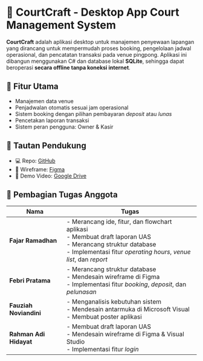# 🏓 CourtCraft - Desktop App Court Management System

**CourtCraft** adalah aplikasi desktop untuk manajemen penyewaan lapangan yang dirancang untuk mempermudah proses booking, pengelolaan jadwal operasional, dan pencatatan transaksi pada venue pingpong. Aplikasi ini dibangun menggunakan C# dan database lokal **SQLite**, sehingga dapat beroperasi **secara offline tanpa koneksi internet**.

## 📌 Fitur Utama

- Manajemen data venue
- Penjadwalan otomatis sesuai jam operasional
- Sistem booking dengan pilihan pembayaran *deposit* atau *lunas*
- Pencetakan laporan transaksi
- Sistem peran pengguna: Owner & Kasir

## 🔗 Tautan Pendukung

- 💻 Repo: [GitHub](https://github.com/FajarGck/Tugas-Akhir-PBETI23)
- 🎨 Wireframe: [Figma](https://www.figma.com/design/e6lTifW5OFxKi2PWa7CdYn/PBE?node-id=0-1&t=oFbu8GDIIVVHQsNF-1)
- 🎥 Demo Video: [Google Drive](https://drive.google.com/file/d/1YW1DMR1ifpr917oxzPTf4Og-pAjmBa4a/view?usp=sharing)

## 👥 Pembagian Tugas Anggota

| Nama | Tugas |
|------|-------|
| **Fajar Ramadhan** | - Merancang ide, fitur, dan flowchart aplikasi  <br> - Membuat draft laporan UAS <br> - Merancang struktur database <br> - Implementasi fitur *operating hours*, *venue list*, dan *report* |
| **Febri Pratama** | - Merancang struktur database <br> - Mendesain wireframe di Figma <br> - Implementasi fitur *booking*, *deposit*, dan *pelunasan* |
| **Fauziah Noviandini** | - Menganalisis kebutuhan sistem <br> - Mendesain antarmuka di Microsoft Visual <br> - Membuat poster aplikasi |
| **Rahman Adi Hidayat** | - Membuat draft laporan UAS <br> - Mendesain wireframe di Figma & Visual Studio <br> - Implementasi fitur *login* |